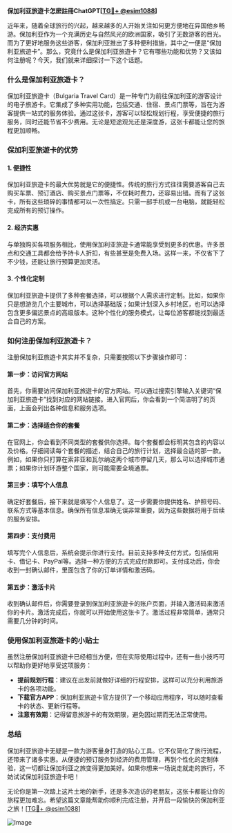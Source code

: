 **保加利亚旅遊卡怎麽註冊ChatGPT[[TG💪+ @esim1088](https://t.me/s/esim1088)]**

近年来，随着全球旅行的兴起，越来越多的人开始关注如何更方便地在异国他乡畅游。保加利亚作为一个充满历史与自然风光的欧洲国家，吸引了无数游客的目光。而为了更好地服务这些游客，保加利亚推出了多种便利措施，其中之一便是“保加利亚旅遊卡”。那么，究竟什么是保加利亚旅遊卡？它有哪些功能和优势？又该如何注册呢？今天，我们就来详细探讨一下这个话题。

### 什么是保加利亚旅遊卡？

保加利亚旅遊卡（Bulgaria Travel Card）是一种专门为前往保加利亚的游客设计的电子旅游卡。它集成了多种实用功能，包括交通、住宿、景点门票等，旨在为游客提供一站式的服务体验。通过这张卡，游客可以轻松规划行程，享受便捷的旅行服务，同时还能节省不少费用。无论是短途观光还是深度游，这张卡都能让您的旅程更加顺畅。

### 保加利亚旅遊卡的优势

#### 1. **便捷性**
   保加利亚旅遊卡的最大优势就是它的便捷性。传统的旅行方式往往需要游客自己去购买车票、预订酒店、购买景点门票等，不仅耗时费力，还容易出错。而有了这张卡，所有这些琐碎的事情都可以一次性搞定。只需一部手机或一台电脑，就能轻松完成所有的预订操作。

#### 2. **经济实惠**
   与单独购买各项服务相比，使用保加利亚旅遊卡通常能享受到更多的优惠。许多景点和交通工具都会给予持卡人折扣，有些甚至是免费入场。这样一来，不仅省下了不少钱，还能让旅行预算更加灵活。

#### 3. **个性化定制**
   保加利亚旅遊卡提供了多种套餐选择，可以根据个人需求进行定制。比如，如果你只是想游览几个主要城市，可以选择基础版；如果计划深入乡村地区，也可以选择包含更多偏远景点的高级版本。这种个性化的服务模式，让每位游客都能找到最适合自己的方案。

### 如何注册保加利亚旅遊卡？

注册保加利亚旅遊卡其实并不复杂，只需要按照以下步骤操作即可：

#### 第一步：访问官方网站
首先，你需要访问保加利亚旅遊卡的官方网站。可以通过搜索引擎输入关键词“保加利亚旅遊卡”找到对应的网站链接。进入官网后，你会看到一个简洁明了的页面，上面会列出各种信息和服务选项。

#### 第二步：选择适合你的套餐
在官网上，你会看到不同类型的套餐供你选择。每个套餐都会标明其包含的内容以及价格。仔细阅读每个套餐的描述，结合自己的旅行计划，选择最合适的那一款。例如，如果你只打算在索非亚和瓦尔纳这两个城市停留几天，那么可以选择城市通票；如果你计划环游整个国家，则可能需要全境通票。

#### 第三步：填写个人信息
确定好套餐后，接下来就是填写个人信息了。这一步需要你提供姓名、护照号码、联系方式等基本信息。确保所有信息准确无误非常重要，因为这些数据将用于后续的服务安排。

#### 第四步：支付费用
填写完个人信息后，系统会提示你进行支付。目前支持多种支付方式，包括信用卡、借记卡、PayPal等。选择一种方便的方式完成付款即可。支付成功后，你会收到一封确认邮件，里面包含了你的订单详情和激活码。

#### 第五步：激活卡片
收到确认邮件后，你需要登录到保加利亚旅遊卡的账户页面，并输入激活码来激活你的卡片。激活完成后，你就可以开始使用这张卡了。激活过程非常简单，通常只需要几分钟的时间。

### 使用保加利亚旅遊卡的小贴士

虽然注册保加利亚旅遊卡已经相当方便，但在实际使用过程中，还有一些小技巧可以帮助你更好地享受这项服务：

- **提前规划行程**：建议在出发前就做好详细的行程安排，这样可以充分利用旅游卡的各项功能。
- **下载官方APP**：保加利亚旅遊卡官方提供了一个移动应用程序，可以随时查看卡的状态、更新行程等。
- **注意有效期**：记得留意旅游卡的有效期限，避免因过期而无法正常使用。

### 总结

保加利亚旅遊卡无疑是一款为游客量身打造的贴心工具。它不仅简化了旅行流程，还带来了诸多实惠。从便捷的预订服务到经济的费用管理，再到个性化的定制体验，这一切都让保加利亚之旅变得更加美好。如果你想来一场说走就走的旅行，不妨试试保加利亚旅遊卡吧！

无论你是第一次踏上这片土地的新手，还是多次造访的老朋友，这张卡都能让你的旅程更加难忘。希望这篇文章能帮助你顺利完成注册，并开启一段愉快的保加利亚之旅！[[TG💪+ @esim1088](https://t.me/s/esim1088)] 

![Image](https://i.postimg.cc/4NQfJmqS/Snipaste-2025-05-13-00-14-12.png)